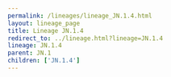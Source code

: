 ```yaml
---
permalink: /lineages/lineage_JN.1.4.html
layout: lineage_page
title: Lineage JN.1.4
redirect_to: ../lineage.html?lineage=JN.1.4
lineage: JN.1.4
parent: JN.1
children: ['JN.1.4']
---
```

